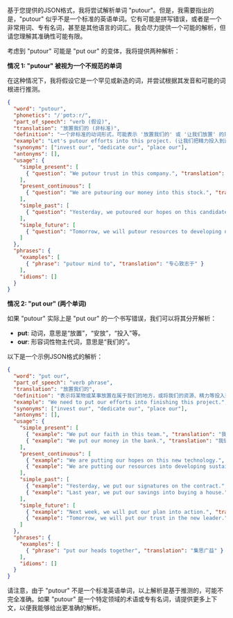 基于您提供的JSON格式，我将尝试解析单词 "putour"。但是，我需要指出的是，"putour" 似乎不是一个标准的英语单词。它有可能是拼写错误，或者是一个非常用词、专有名词，甚至是其他语言的词汇。我会尽力提供一个可能的解析，但请您理解其准确性可能有限。

考虑到 "putour" 可能是 "put our" 的变体，我将提供两种解析：

**情况 1: "putour" 被视为一个不规范的单词**

在这种情况下，我将假设它是一个罕见或新造的词，并尝试根据其发音和可能的词根进行推测。

```json
{
  "word": "putour",
  "phonetics": "/ˈpʊtɔːr/",
  "part_of_speech": "verb (假设)",
  "translation": "放置我们的 (非标准)",
  "definition": "一个非标准的动词形式，可能表示 '放置我们的' 或 '让我们放置' 的意思。由于不是标准词汇，含义可能存在多种解释。",
  "example": "Let's putour efforts into this project. (让我们把精力投入到这个项目中)",
  "synonyms": ["invest our", "dedicate our", "place our"],
  "antonyms": [],
  "usage": {
    "simple_present": [
      { "question": "We putour trust in this company.", "translation": "我们信任这家公司。" }
    ],
    "present_continuous": [
      { "question": "We are putouring our money into this stock.", "translation": "我们正在把钱投入这支股票。" }
    ],
    "simple_past": [
      { "question": "Yesterday, we putoured our hopes on this candidate.", "translation": "昨天，我们把希望寄托在这位候选人身上。" }
    ],
    "simple_future": [
      { "question": "Tomorrow, we will putour resources to developing new product.", "translation": "明天，我们将把资源投入到新产品的开发中。" }
    ]
  },
  "phrases": {
    "examples": [
      { "phrase": "putour mind to", "translation": "专心致志于" }
    ],
    "idioms": []
  }
}
```

**情况 2: "put our" (两个单词)**

如果 "putour" 实际上是 "put our" 的一个书写错误，我们可以将其分开解析：

*   **put**: 动词，意思是“放置”，“安放”，“投入”等。
*   **our**: 形容词性物主代词，意思是“我们的”。

以下是一个示例JSON格式的解析：

```json
{
  "word": "put our",
  "part_of_speech": "verb phrase",
  "translation": "放置我们的",
  "definition": "表示将某物或某事放置在属于我们的地方，或将我们的资源、精力等投入到某事中。",
  "example": "We need to put our efforts into finishing this project.",
  "synonyms": ["invest our", "dedicate our", "place our"],
  "antonyms": [],
  "usage": {
    "simple_present": [
      { "example": "We put our faith in this team.", "translation": "我们信任这个团队。" },
      { "example": "We put our money in the bank.", "translation": "我们把钱存在银行里。" }
    ],
    "present_continuous": [
      { "example": "We are putting our hopes on this new technology.", "translation": "我们把希望寄托在这项新技术上。" },
      { "example": "We are putting our resources into developing sustainable energy.", "translation": "我们正在把资源投入到可持续能源的开发中。" }
    ],
    "simple_past": [
      { "example": "Yesterday, we put our signatures on the contract.", "translation": "昨天，我们在合同上签了字。" },
      { "example": "Last year, we put our savings into buying a house.", "translation": "去年，我们把积蓄用来买房了。" }
    ],
    "simple_future": [
      { "example": "Next week, we will put our plan into action.", "translation": "下周，我们将把计划付诸行动。" },
      { "example": "Tomorrow, we will put our trust in the new leader.", "translation": "明天，我们将信任新领导。" }
    ]
  },
  "phrases": {
    "examples": [
      { "phrase": "put our heads together", "translation": "集思广益" }
    ],
    "idioms": []
  }
}
```

请注意，由于 "putour" 不是一个标准英语单词，以上解析是基于推测的，可能不完全准确。如果 "putour" 是一个特定领域的术语或专有名词，请提供更多上下文，以便我能够给出更准确的解析。
 